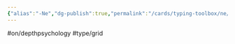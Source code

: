 ```yaml
---
{"alias":"-Ne","dg-publish":true,"permalink":"/cards/typing-toolbox/ne/","dgPassFrontmatter":true,"created":"2023-02-26T21:05:12.221+01:00","updated":"2023-05-02T10:37:04.611+02:00"}
---
```


#on/depthpsychology #type/grid  
